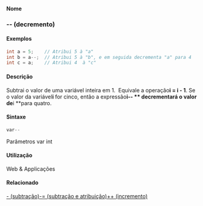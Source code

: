 
#### Nome
### -- (decremento)

#### Exemplos

```pde
int a = 5;    // Atribui 5 à "a"  
int b = a--;  // Atribui 5 à "b", e em seguida decrementa "a" para 4 
int c = a;    // Atribui 4  à "c"

```

#### Descrição
Subtrai o valor de uma variável inteira em 1.  Equivale a operação**i = i - 1**. Se o valor da variável**i** for cinco, então a expressão**i-- ** decrementará o valor de**i **para quatro.

#### Sintaxe
```pde
var--

```
Parâmetros
var
int

#### Utilização

	
Web & Applicações

#### Relacionado
[- (subtração)](minus)[-= (subtração e atribuição)](subtractassign)[++ (incremento)](increment)

